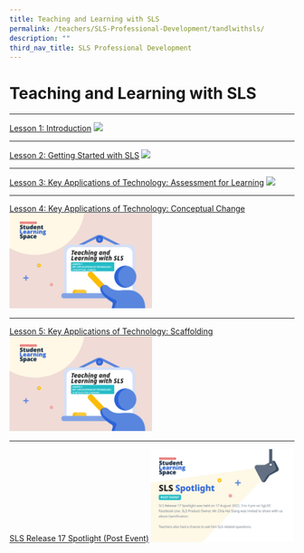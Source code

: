 ```yaml
---
title: Teaching and Learning with SLS
permalink: /teachers/SLS-Professional-Development/tandlwithsls/
description: ""
third_nav_title: SLS Professional Development
---
```

Teaching and Learning with SLS
===================
---

<a href="https://vle.learning.moe.edu.sg/mrv/community-gallery/lesson/view/fab4ec7d-facb-4e96-8888-7f935d4921a0/cover" target="_blank">Lesson 1: Introduction</a>
<a href="https://vle.learning.moe.edu.sg/mrv/community-gallery/lesson/view/fab4ec7d-facb-4e96-8888-7f935d4921a0/cover" target="_blank"><img src="/images/Media/2Teacher/T_L_with_SLS_Lesson_1.webp" style="width:50%" /></a>

<hr>
<a href="https://vle.learning.moe.edu.sg/mrv/community-gallery/lesson/view/021c91a1-eed8-4bf6-a894-fa54db43e804/cover" target="_blank">Lesson 2: Getting Started with SLS</a>
<a href="https://vle.learning.moe.edu.sg/mrv/community-gallery/lesson/view/021c91a1-eed8-4bf6-a894-fa54db43e804/cover" target="_blank"><img src="/images/Media/2Teacher/T_L_with_SLS_Lesson_2.png" style="width:50%" /></a>

<hr>

<a href="https://vle.learning.moe.edu.sg/mrv/community-gallery/lesson/view/1cc9f1fb-1b50-49da-a7b2-c10412935262/cover" target="_blank">Lesson 3: Key Applications of Technology: Assessment for Learning</a>
<a href="https://vle.learning.moe.edu.sg/mrv/community-gallery/lesson/view/1cc9f1fb-1b50-49da-a7b2-c10412935262/cover" target="_blank"><img src="/images/Media/2Teacher/T_L_with_SLS_Lesson_3.png" style="width:50%" /></a>

<hr>

<a href="https://vle.learning.moe.edu.sg/mrv/community-gallery/lesson/view/62ef0385-b011-4844-ae44-4a740d886ce9/cover" target="_blank">Lesson 4: Key Applications of Technology: Conceptual Change</a>
<a href="https://vle.learning.moe.edu.sg/mrv/community-gallery/lesson/view/62ef0385-b011-4844-ae44-4a740d886ce9/cover" target="_blank"><img src="/images/Media/2Teacher/T_L_with_SLS_Lesson_4.png" style="width:50%" /></a>
<hr>    

<a href="https://vle.learning.moe.edu.sg/mrv/community-gallery/lesson/view/b2cc329e-acf8-4cdf-a594-19b7f992229c/cover" target="_blank">Lesson 5: Key Applications of Technology: Scaffolding</a>
<a href="https://vle.learning.moe.edu.sg/mrv/community-gallery/lesson/view/b2cc329e-acf8-4cdf-a594-19b7f992229c/cover" target="_blank"><img src="/images/Media/2Teacher/T_L_with_SLS_Lesson_5.png" style="width:50%" /></a>

<hr>        

<a href="https://vle.learning.moe.edu.sg/mrv/community-gallery/lesson/view/e0e9f6c4-6731-4685-b0fd-fc3404fadfc9/cover" target="_blank">SLS Release 17 Spotlight (Post Event)</a>
<a href="https://vle.learning.moe.edu.sg/mrv/community-gallery/lesson/view/e0e9f6c4-6731-4685-b0fd-fc3404fadfc9/cover" target="_blank"><img src="/images/Media/2Teacher/Spotlight__Aug_2022_.png" style="width:50%" /></a>